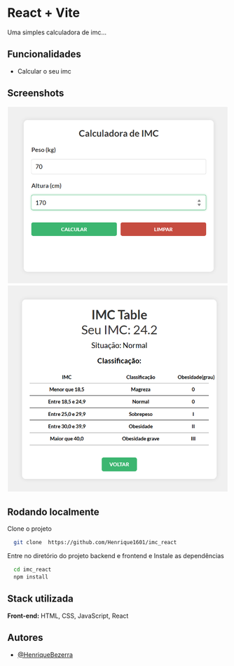# React + Vite
Uma simples calculadora de imc...

## Funcionalidades

- Calcular o seu imc
  
## Screenshots
![App Screnshot](./imc_react/src/img/image.png)
![App Screnshot](./imc_react/src/img/result.png)


## Rodando localmente
Clone o projeto

```bash
  git clone  https://github.com/Henrique1601/imc_react
```

Entre no diretório do projeto backend e frontend e Instale as dependências
```bash
  cd imc_react 
  npm install
```

## Stack utilizada

**Front-end:** HTML, CSS, JavaScript, React

## Autores

- [@HenriqueBezerra](https://github.com/Henrique1601)